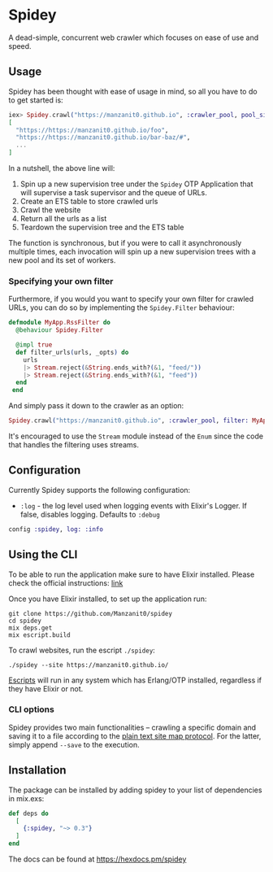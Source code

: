 # Spidey

<!-- MDOC !-->

A dead-simple, concurrent web crawler which focuses on ease of use and speed.

## Usage

Spidey has been thought with ease of usage in mind, so all you have to do to get started is:

```elixir
iex> Spidey.crawl("https://manzanit0.github.io", :crawler_pool, pool_size: 15)
[
  "https://https://manzanit0.github.io/foo",
  "https://https://manzanit0.github.io/bar-baz/#",
  ...
]
```

In a nutshell, the above line will:

1. Spin up a new supervision tree under the `Spidey` OTP Application that will supervise a task supervisor and the queue of URLs.
2. Create an ETS table to store crawled urls
3. Crawl the website
4. Return all the urls as a list
5. Teardown the supervision tree and the ETS table

The function is synchronous, but if you were to call it asynchronously
multiple times, each invocation will spin up a new supervision trees with a
new pool and its set of workers.

### Specifying your own filter

Furthermore, if you would you want to specify your own filter for crawled
URLs, you can do so by implementing the `Spidey.Filter` behaviour:

```elixir
defmodule MyApp.RssFilter do
  @behaviour Spidey.Filter

  @impl true
  def filter_urls(urls, _opts) do
    urls
    |> Stream.reject(&String.ends_with?(&1, "feed/"))
    |> Stream.reject(&String.ends_with?(&1, "feed"))
  end
 end
```

And simply pass it down to the crawler as an option:

```elixir
Spidey.crawl("https://manzanit0.github.io", :crawler_pool, filter: MyApp.RssFilter)
```

It's encouraged to use the `Stream` module instead of the `Enum` since the
code that handles the filtering uses streams.

## Configuration

Currently Spidey supports the following configuration:

- `:log` - the log level used when logging events with Elixir's
  Logger. If false, disables logging. Defaults to `:debug`

```elixir
config :spidey, log: :info
```

## Using the CLI

To be able to run the application make sure to have Elixir installed.
Please check the official instructions: [link](https://elixir-lang.org/install.html)

Once you have Elixir installed, to set up the application run:

```
git clone https://github.com/Manzanit0/spidey
cd spidey
mix deps.get
mix escript.build
```

To crawl websites, run the escript `./spidey`:

```
./spidey --site https://manzanit0.github.io/
```

[Escripts](https://hexdocs.pm/mix/master/Mix.Tasks.Escript.Build.html)
will run in any system which has Erlang/OTP installed, regardless
if they have Elixir or not.

### CLI options

Spidey provides two main functionalities – crawling a specific domain and
saving it to a file according to the [plain text site map protocol](https://www.sitemaps.org/protocol.html). For the latter, simply append `--save` to the execution.

## Installation

The package can be installed by adding spidey to your list of dependencies in mix.exs:

```elixir
def deps do
  [
    {:spidey, "~> 0.3"}
  ]
end
```

The docs can be found at https://hexdocs.pm/spidey
